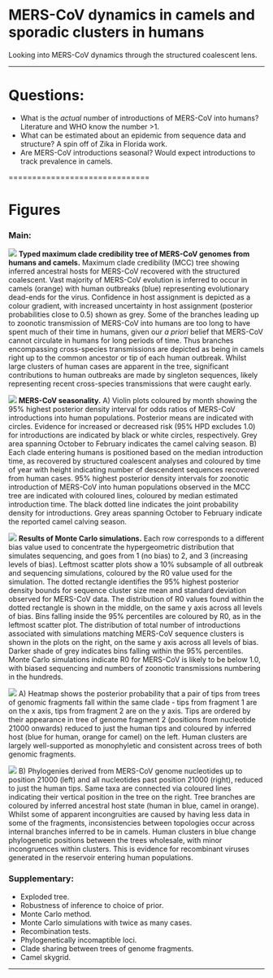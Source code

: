 # MERS-CoV dynamics in camels and sporadic clusters in humans
Looking into MERS-CoV dynamics through the structured coalescent lens.

------------------------------
# Questions:
- What is the *actual* number of introductions of MERS-CoV into humans? Literature and WHO know the number >1.
- What can be estimated about an epidemic from sequence data and structure? A spin off of Zika in Florida work.
- Are MERS-CoV introductions seasonal? Would expect introductions to track prevalence in camels.

==============================
# Figures
### Main:

![](figures/mers_mcc.png)
**Typed maximum clade credibility tree of MERS-CoV genomes from humans and camels.**
Maximum clade credibility (MCC) tree showing inferred ancestral hosts for MERS-CoV recovered with the structured coalescent.
Vast majority of MERS-CoV evolution is inferred to occur in camels (orange) with human outbreaks (blue) representing evolutionary dead-ends for the virus.
Confidence in host assignment is depicted as a colour gradient, with increased uncertainty in host assignment (posterior probabilities close to 0.5) shown as grey.
Some of the branches leading up to zoonotic transmission of MERS-CoV into humans are too long to have spent much of their time in humans, given our _a priori_ belief that MERS-CoV cannot circulate in humans for long periods of time.
Thus branches encompassing cross-species transmissions are depicted as being in camels right up to the common ancestor or tip of each human outbreak.
Whilst large clusters of human cases are apparent in the tree, significant contributions to human outbreaks are made by singleton sequences, likely representing recent cross-species transmissions that were caught early.

![](figures/mers_seasonality.png)
**MERS-CoV seasonality.**
A) Violin plots coloured by month showing the 95% highest posterior density interval for odds ratios of MERS-CoV introductions into human populations.
Posterior means are indicated with circles.
Evidence for increased or decreased risk (95% HPD excludes 1.0) for introductions are indicated by black or white circles, respectively.
Grey area spanning October to February indicates the camel calving season.
B) Each clade entering humans is positioned based on the median introduction time, as recovered by structured coalescent analyses and coloured by time of year with height indicating number of descendent sequences recovered from human cases.
95% highest posterior density intervals for zoonotic introduction of MERS-CoV into human populations observed in the MCC tree are indicated with coloured lines, coloured by median estimated introduction time.
The black dotted line indicates the joint probability density for introductions.
Grey areas spanning October to February indicate the reported camel calving season.

![](figures/mers_epi.png)
**Results of Monte Carlo simulations.**
Each row corresponds to a different bias value used to concentrate the hypergeometric distribution that simulates sequencing, and goes from 1 (no bias) to 2, and 3 (increasing levels of bias).
Leftmost scatter plots show a 10% subsample of all outbreak and sequencing simulations, coloured by the R0 value used for the simulation.
The dotted rectangle identifies the 95% highest posterior density bounds for sequence cluster size mean and standard deviation observed for MERS-CoV data.
The distribution of R0 values found within the dotted rectangle is shown in the middle, on the same y axis across all levels of bias.
Bins falling inside the 95% percentiles are coloured by R0, as in the leftmost scatter plot.
The distribution of total number of introductions associated with simulations matching MERS-CoV sequence clusters is shown in the plots on the right, on the same y axis across all levels of bias.
Darker shade of grey indicates bins falling within the 95% percentiles.
Monte Carlo simulations indicate R0 for MERS-CoV is likely to be below 1.0, with biased sequencing and numbers of zoonotic transmissions numbering in the hundreds.

![](figures/mers_fragments.png)
A) Heatmap shows the posterior probability that a pair of tips from trees of genomic fragments fall within the same clade - tips from fragment 1 are on the x axis, tips from fragment 2 are on the y axis.
Tips are ordered by their appearance in tree of genome fragment 2 (positions from nucleotide 21000 onwards) reduced to just the human tips and coloured by inferred host (blue for human, orange for camel) on the left.
Human clusters are largely well-supported as monophyletic and consistent across trees of both genomic fragments.

![](figures/mers_chain.png)
B) Phylogenies derived from MERS-CoV genome nucleotides up to position 21000 (left) and all nucleotides past position 21000 (right), reduced to just the human tips.
Same taxa are connected via coloured lines indicating their vertical position in the tree on the right.
Tree branches are coloured by inferred ancestral host state (human in blue, camel in orange).
Whilst some of apparent incongruities are caused by having less data in some of the fragments, inconsistencies between topologies occur across internal branches inferred to be in camels.
Human clusters in blue change phylogenetic positions between the trees wholesale, with minor incongruences within clusters.
This is evidence for recombinant viruses generated in the reservoir entering human populations.

### Supplementary:
- Exploded tree.
- Robustness of inference to choice of prior.
- Monte Carlo method.
- Monte Carlo simulations with twice as many cases.
- Recombination tests.
- Phylogenetically incomaptible loci.
- Clade sharing between trees of genome fragments.
- Camel skygrid.

------------------------------
